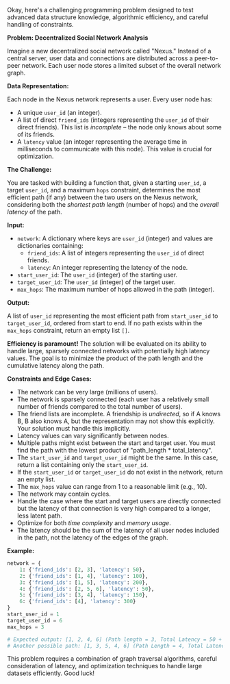 Okay, here's a challenging programming problem designed to test advanced data structure knowledge, algorithmic efficiency, and careful handling of constraints.

**Problem: Decentralized Social Network Analysis**

Imagine a new decentralized social network called "Nexus." Instead of a central server, user data and connections are distributed across a peer-to-peer network. Each user node stores a limited subset of the overall network graph.

**Data Representation:**

Each node in the Nexus network represents a user. Every user node has:

*   A unique `user_id` (an integer).
*   A list of direct `friend_ids` (integers representing the `user_id` of their direct friends). This list is *incomplete* – the node only knows about some of its friends.
*   A `latency` value (an integer representing the average time in milliseconds to communicate with this node). This value is crucial for optimization.

**The Challenge:**

You are tasked with building a function that, given a starting `user_id`, a target `user_id`, and a maximum `hops` constraint, determines the most efficient path (if any) between the two users on the Nexus network, considering both the *shortest path length* (number of hops) and the *overall latency* of the path.

**Input:**

*   `network`: A dictionary where keys are `user_id` (integer) and values are dictionaries containing:
    *   `friend_ids`: A list of integers representing the `user_id` of direct friends.
    *   `latency`: An integer representing the latency of the node.
*   `start_user_id`: The `user_id` (integer) of the starting user.
*   `target_user_id`: The `user_id` (integer) of the target user.
*   `max_hops`: The maximum number of hops allowed in the path (integer).

**Output:**

A list of `user_id` representing the most efficient path from `start_user_id` to `target_user_id`, ordered from start to end. If no path exists within the `max_hops` constraint, return an empty list `[]`.

**Efficiency is paramount!** The solution will be evaluated on its ability to handle large, sparsely connected networks with potentially high latency values. The goal is to minimize the product of the path length and the cumulative latency along the path.

**Constraints and Edge Cases:**

*   The network can be very large (millions of users).
*   The network is sparsely connected (each user has a relatively small number of friends compared to the total number of users).
*   The friend lists are incomplete. A friendship is *undirected*, so if A knows B, B also knows A, but the representation may not show this explicitly. Your solution must handle this implicitly.
*   Latency values can vary significantly between nodes.
*   Multiple paths might exist between the start and target user. You must find the path with the lowest product of "path_length * total_latency".
*   The `start_user_id` and `target_user_id` might be the same. In this case, return a list containing only the `start_user_id`.
*   If the `start_user_id` or `target_user_id` do not exist in the network, return an empty list.
*   The `max_hops` value can range from 1 to a reasonable limit (e.g., 10).
*   The network may contain cycles.
*   Handle the case where the start and target users are directly connected but the latency of that connection is very high compared to a longer, less latent path.
*   Optimize for both *time complexity* and *memory usage*.
*  The latency should be the sum of the latency of all user nodes included in the path, not the latency of the edges of the graph.

**Example:**

```python
network = {
    1: {'friend_ids': [2, 3], 'latency': 50},
    2: {'friend_ids': [1, 4], 'latency': 100},
    3: {'friend_ids': [1, 5], 'latency': 200},
    4: {'friend_ids': [2, 5, 6], 'latency': 50},
    5: {'friend_ids': [3, 4], 'latency': 150},
    6: {'friend_ids': [4], 'latency': 300}
}
start_user_id = 1
target_user_id = 6
max_hops = 3

# Expected output: [1, 2, 4, 6] (Path length = 3, Total Latency = 50 + 100 + 50 + 300 = 500,  Product = 1500)
# Another possible path: [1, 3, 5, 4, 6] (Path Length = 4, Total Latency = 50 + 200 + 150 + 50 + 300 = 750, Product = 3000)
```

This problem requires a combination of graph traversal algorithms, careful consideration of latency, and optimization techniques to handle large datasets efficiently. Good luck!
